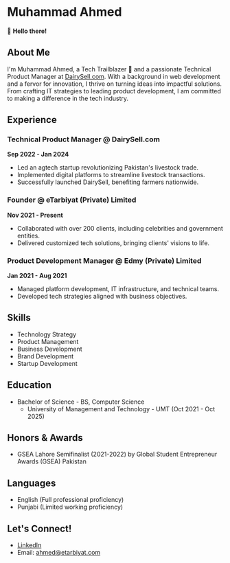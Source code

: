 # Muhammad Ahmed

👋 **Hello there!**

## About Me

I'm Muhammad Ahmed, a Tech Trailblazer 🌟 and a passionate Technical Product Manager at [DairySell.com](https://www.dairysell.com/). With a background in web development and a fervor for innovation, I thrive on turning ideas into impactful solutions. From crafting IT strategies to leading product development, I am committed to making a difference in the tech industry.

## Experience

### Technical Product Manager @ DairySell.com
**Sep 2022 - Jan 2024**

- Led an agtech startup revolutionizing Pakistan's livestock trade.
- Implemented digital platforms to streamline livestock transactions.
- Successfully launched DairySell, benefiting farmers nationwide.

### Founder @ eTarbiyat (Private) Limited
**Nov 2021 - Present**

- Collaborated with over 200 clients, including celebrities and government entities.
- Delivered customized tech solutions, bringing clients' visions to life.

### Product Development Manager @ Edmy (Private) Limited
**Jan 2021 - Aug 2021**

- Managed platform development, IT infrastructure, and technical teams.
- Developed tech strategies aligned with business objectives.

## Skills

- Technology Strategy
- Product Management
- Business Development
- Brand Development
- Startup Development

## Education

- Bachelor of Science - BS, Computer Science
  - University of Management and Technology - UMT (Oct 2021 - Oct 2025)

## Honors & Awards

- GSEA Lahore Semifinalist (2021-2022) by Global Student Entrepreneur Awards (GSEA) Pakistan

## Languages

- English (Full professional proficiency)
- Punjabi (Limited working proficiency)

## Let's Connect!

- [LinkedIn](https://www.linkedin.com/in/callmeahmedr/)
- Email: [ahmed@etarbiyat.com](mailto:ahmed@etarbiyat.com)

